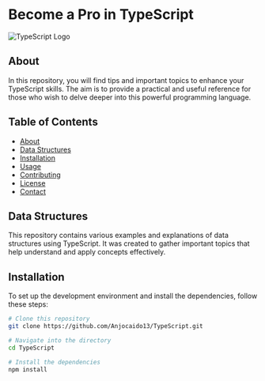 # Become a Pro in TypeScript

![TypeScript Logo](https://soud.ir/uploads/articles/160/1703071863_typescript-چیست؟-چرا-باید-از-تایپ-اسکریپت-استفاده-کنیم؟.webp)

## About

In this repository, you will find tips and important topics to enhance your TypeScript skills. The aim is to provide a practical and useful reference for those who wish to delve deeper into this powerful programming language.

## Table of Contents

- [About](#about)
- [Data Structures](#data-structures)
- [Installation](#installation)
- [Usage](#usage)
- [Contributing](#contributing)
- [License](#license)
- [Contact](#contact)

## Data Structures

This repository contains various examples and explanations of data structures using TypeScript. It was created to gather important topics that help understand and apply concepts effectively.

## Installation

To set up the development environment and install the dependencies, follow these steps:

```bash
# Clone this repository
git clone https://github.com/Anjocaido13/TypeScript.git

# Navigate into the directory
cd TypeScript

# Install the dependencies
npm install
